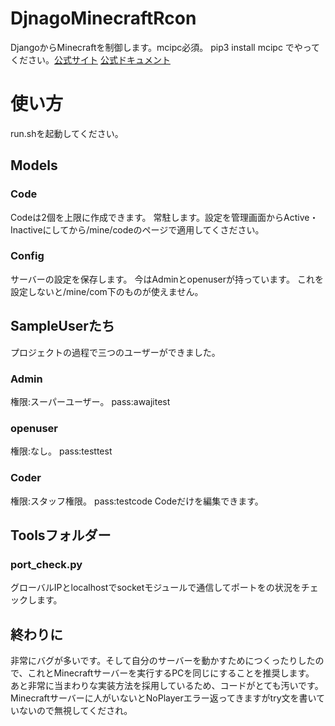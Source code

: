 # DjnagoMinecraftRcon
 DjangoからMinecraftを制御します。mcipc必須。
    pip3 install mcipc
 でやってください。[公式サイト](https://pypi.org/project/mcipc/) [公式ドキュメント](https://mcipc.readthedocs.io/en/latest/)
# 使い方
 run.shを起動してください。
## Models
### Code
 Codeは2個を上限に作成できます。
 常駐します。設定を管理画面からActive・Inactiveにしてから/mine/codeのページで適用してくさださい。
### Config
 サーバーの設定を保存します。
 今はAdminとopenuserが持っています。
 これを設定しないと/mine/com下のものが使えません。
## SampleUserたち
 プロジェクトの過程で三つのユーザーができました。
 ### Admin
  権限:スーパーユーザー。
  pass:awajitest
 ### openuser
  権限:なし。
  pass:testtest
 ### Coder
  権限:スタッフ権限。
  pass:testcode
  Codeだけを編集できます。
 ## Toolsフォルダー
 ### port_check.py
 グローバルIPとlocalhostでsocketモジュールで通信してポートをの状況をチェックします。
## 終わりに
 非常にバグが多いです。そして自分のサーバーを動かすためにつくったりしたので、これとMinecraftサーバーを実行するPCを同じにすることを推奨します。
 あと非常に当まわりな実装方法を採用しているため、コードがとても汚いです。
 Minecraftサーバーに人がいないとNoPlayerエラー返ってきますがtry文を書いていないので無視してくだされ。
